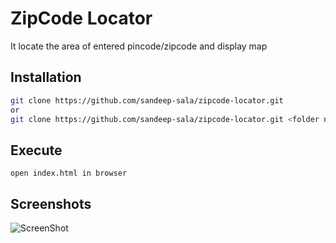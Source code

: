 # ZipCode Locator

It locate the area of entered pincode/zipcode and display map

## Installation

```bash
git clone https://github.com/sandeep-sala/zipcode-locator.git
or
git clone https://github.com/sandeep-sala/zipcode-locator.git <folder name>
```


## Execute

```
open index.html in browser
```


## Screenshots

![ScreenShot](https://i.postimg.cc/prps4HCT/zipcode-locator.png)
